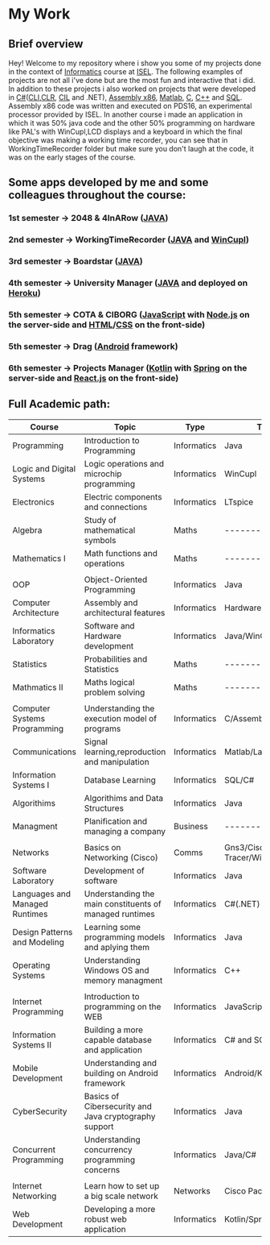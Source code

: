 # My Work

## Brief overview
Hey! Welcome to my repository where i show you some of my projects done in the context of [Informatics](https://isel.pt/cursos/licenciaturas/engenharia-informatica-e-de-computadores) course at [ISEL](https://isel.pt/). The following examples of projects are not all i've done but are the most fun and interactive that i did. In addition to these projects i also worked on projects that were developed in [C#](https://docs.microsoft.com/en-us/dotnet/csharp/getting-started/)([CLI](https://en.wikipedia.org/wiki/Common_Language_Infrastructure),[CLR](https://en.wikipedia.org/wiki/Common_Language_Runtime), [CIL](https://en.wikipedia.org/wiki/Common_Intermediate_Language) and .NET), [Assembly x86](https://en.wikipedia.org/wiki/X86_assembly_language), [Matlab](https://www.mathworks.com/products/matlab.html), [C](https://en.wikipedia.org/wiki/C_(programming_language)), [C++](https://en.wikipedia.org/wiki/C%2B%2B) and [SQL](https://en.wikipedia.org/wiki/SQL). Assembly x86 code was written and executed on PDS16, an experimental processor provided by ISEL. In another course i made an application in which it was 50% java code and the other 50% programming on hardware like PAL's with WinCupl,LCD displays and a keyboard in which the final objective was making a working time recorder, you can see that in WorkingTimeRecorder folder but make sure you don't laugh at the code, it was on the early stages of the course. 

## Some apps developed by me and some colleagues throughout the course:

### 1st semester -> 2048 & 4InARow ([JAVA](https://www.java.com))
### 2nd semester -> WorkingTimeRecorder ([JAVA](https://www.java.com) and [WinCupl](https://www.microchip.com/en-us/products/fpgas-and-plds/spld-cplds/pld-design-resources))
### 3rd semester -> Boardstar ([JAVA](https://www.java.com))
### 4th semester -> University Manager ([JAVA](https://www.java.com) and deployed on [Heroku](https://www.heroku.com/))
### 5th semester -> COTA & CIBORG ([JavaScript](https://javascript.info/) with [Node.js](https://nodejs.org/en/) on the server-side and [HTML](https://wikipedia.org/wiki/HTML)/[CSS](https://wikipedia.org/wiki/Cascading_Style_Sheets) on the front-side)
### 5th semester -> Drag ([Android](https://developer.android.com/) framework)
### 6th semester -> Projects Manager ([Kotlin](https://kotlinlang.org/) with [Spring](https://spring.io/) on the server-side and [React.js](https://reactjs.org/) on the front-side)





## Full Academic path:

| Course | Topic | Type | Technologies | Year/Semester |
|--------|-------|------|--------------|---------------|
| Programming       | Introduction to Programming      | Informatics     |  Java            |  1/1             |
| Logic and Digital Systems       | Logic operations and microchip programming       | Informatics     | WinCupl             |  1/1             |
| Electronics       | Electric components and connections      |  Informatics    |   LTspice   |  1/1             |
| Algebra      | Study of mathematical symbols      | Maths     | -------- |     1/1          |
| Mathematics I      |  Math functions and operations     | Maths      |  --------   |       1/1        |
| | | | | |
| OOP    |  Object-Oriented Programming     | Informatics     | Java              |  1/2             |
| Computer Architecture     | Assembly and architectural features       |  Informatics    |   Hardware/Assembly           | 1/2              |
| Informatics Laboratory     | Software and Hardware development      | Informatics     |  Java/WinCupl/Hardware            |  1/2             |
| Statistics       | Probabilities and Statistics       | Maths      | ---------    | 1/2              |
| Mathmatics II       |  Maths logical problem solving      | Maths     | --------  | 1/2              |
| | | | | |
| Computer Systems Programming      | Understanding the execution model of programs      | Informatics      | C/Assembly x86             | 2/1              |
| Communications       | Signal learning,reproduction and manipulation     | Informatics     |  Matlab/Laboratory            | 2/1               |
| Information Systems I|Database Learning|Informatics|SQL/C#|2/1|
| Algorithims | Algorithims and Data Structures | Informatics | Java | 2/1 |
| Managment | Planification and managing a company  | Business |--------- | 2/1 |
| | | | | |
| Networks | Basics on Networking (Cisco) | Comms | Gns3/Cisco Packet Tracer/Wireshark | 2/2 |
| Software Laboratory| Development of software  | Informatics | Java | 2/2 |
| Languages and Managed Runtimes |Understanding the main constituents of managed runtimes | Informatics | C#(.NET) | 2/2 |
|Design Patterns and Modeling | Learning some programming models and aplying them | Informatics | Java | 2/2 |
| Operating Systems | Understanding Windows OS and memory managment| Informatics| C++| 2/2|
| | | | | |
| Internet Programming | Introduction to programming on the WEB | Informatics | JavaScript/NodeJs/HTML/CSS |3/1 |
| Information Systems II | Building a more capable database and application | Informatics | C# and SQL | 3/1  |
| Mobile Development | Understanding and building on Android framework | Informatics | Android/Kotlin | 3/1 |
| CyberSecurity | Basics of Cibersecurity and Java cryptography support | Informatics | Java | 3/1 |
| Concurrent Programming | Understanding concurrency programming concerns | Informatics | Java/C# | 3/1 |
| | | | | |
| Internet Networking | Learn how to set up a big scale network| Networks | Cisco Packet Tracer/Gns3 | 3/2 |
| Web Development | Developing a more robust web application | Informatics  | Kotlin/Spring JavaScript/React | 3/2 |











